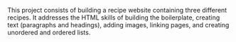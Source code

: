 This project consists of building a recipe website containing
three different recipes. It addresses the HTML skills of building the boilerplate, creating text (paragraphs and headings), adding images, linking pages, and creating unordered and ordered lists.